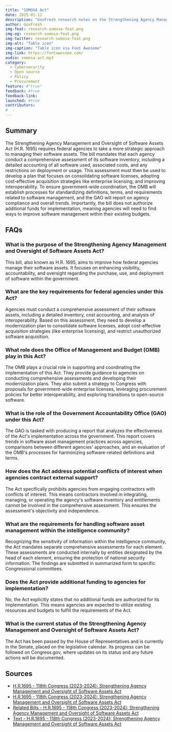 ```yaml
---
title: "SOMOSA Act"
date: 2025-01-12
description: "GovFresh research notes on the Strengthening Agency Management and Oversight of Software Assets Act."
author: GovFresh
img-feat: research-somosa-feat.png
img-og: research-somosa-feat.png
img-twitter: research-somosa-feat.png
img-alt: "Table icon"
img-caption: "Table icon via Font Awesome"
img-link: https://fontawesome.com/
audio: somosa-act.mp3
category:
  - Cybersecurity
  - Open source
  - Policy
  - Procurement
feature: #"true"
feedback: #true
feedback-link: 
launched: #true
contributors:
#  - 
---
```


## Summary

The Strengthening Agency Management and Oversight of Software Assets Act (H.R. 1695) requires federal agencies to take a more strategic approach to managing their software assets. The bill mandates that each agency conduct a comprehensive assessment of its software inventory, including a detailed accounting of all software used, associated costs, and any restrictions on deployment or usage. This assessment must then be used to develop a plan that focuses on consolidating software licenses, adopting cost-effective acquisition strategies like enterprise licensing, and improving interoperability. To ensure government-wide coordination, the OMB will establish processes for standardizing definitions, terms, and requirements related to software management, and the GAO will report on agency compliance and overall trends. Importantly, the bill does not authorize additional funds for implementation, meaning agencies will need to find ways to improve software management within their existing budgets.

## FAQs

### What is the purpose of the Strengthening Agency Management and Oversight of Software Assets Act?

This bill, also known as H.R. 1695, aims to improve how federal agencies manage their software assets. It focuses on enhancing visibility, accountability, and oversight regarding the purchase, use, and deployment of software within the government.

### What are the key requirements for federal agencies under this Act?

Agencies must conduct a comprehensive assessment of their software assets, including a detailed inventory, cost accounting, and analysis of interoperability. Based on this assessment, they need to develop a modernization plan to consolidate software licenses, adopt cost-effective acquisition strategies (like enterprise licensing), and restrict unauthorized software acquisition.

### What role does the Office of Management and Budget (OMB) play in this Act?

The OMB plays a crucial role in supporting and coordinating the implementation of this Act. They provide guidance to agencies on conducting comprehensive assessments and developing their modernization plans. They also submit a strategy to Congress with proposals for government-wide enterprise licenses, leveraging procurement policies for better interoperability, and exploring transitions to open-source software.

### What is the role of the Government Accountability Office (GAO) under this Act?

The GAO is tasked with producing a report that analyzes the effectiveness of the Act's implementation across the government. This report covers trends in software asset management practices across agencies, comparisons between different agencies' approaches, and an evaluation of the OMB's processes for harmonizing software-related definitions and terms.

### How does the Act address potential conflicts of interest when agencies contract external support?

The Act specifically prohibits agencies from engaging contractors with conflicts of interest. This means contractors involved in integrating, managing, or operating the agency's software inventory and entitlements cannot be involved in the comprehensive assessment. This ensures the assessment's objectivity and independence.

### What are the requirements for handling software asset management within the intelligence community?

Recognizing the sensitivity of information within the intelligence community, the Act mandates separate comprehensive assessments for each element. These assessments are conducted internally by entities designated by the head of each element, ensuring the protection of national security information. The findings are submitted in summarized form to specific Congressional committees.

### Does the Act provide additional funding to agencies for implementation?

No, the Act explicitly states that no additional funds are authorized for its implementation. This means agencies are expected to utilize existing resources and budgets to fulfill the requirements of the Act.

### What is the current status of the Strengthening Agency Management and Oversight of Software Assets Act?

The Act has been passed by the House of Representatives and is currently in the Senate, placed on the legislative calendar. Its progress can be followed on Congress.gov, where updates on its status and any future actions will be documented.  

## Sources

*   [H.R.1695 - 118th Congress (2023-2024): Strengthening Agency Management and Oversight of Software Assets Act](https://congress.gov/bill/118th-congress/house-bill/1695)
*   [H.R.1695 - 118th Congress (2023-2024): Strengthening Agency Management and Oversight of Software Assets Act](https://congress.gov/bill/118th-congress/house-bill/1695)
*   [Related Bills - H.R.1695 - 118th Congress (2023-2024): Strengthening Agency Management and Oversight of Software Assets Act](https://congress.gov/bill/118th-congress/house-bill/1695/related-bills)
*   [Text - H.R.1695 - 118th Congress (2023-2024): Strengthening Agency Management and Oversight of Software Assets Act](https://congress.gov/bill/118th-congress/house-bill/1695/text)

